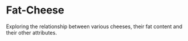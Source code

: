 # Fat-Cheese
Exploring the relationship between various cheeses, their fat content and their other attributes.
